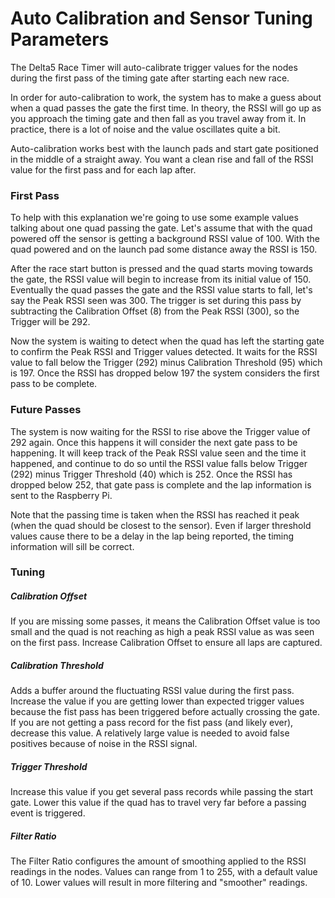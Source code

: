 # Auto Calibration and Sensor Tuning Parameters

The Delta5 Race Timer will auto-calibrate trigger values for the nodes during the first pass of the timing gate after starting each new race.

In order for auto-calibration to work, the system has to make a guess about when a quad passes the gate the first time. In theory, the RSSI will go up as you approach the timing gate and then fall as you travel away from it. In practice, there is a lot of noise and the value oscillates quite a bit.

Auto-calibration works best with the launch pads and start gate positioned in the middle of a straight away. You want a clean rise and fall of the RSSI value for the first pass and for each lap after.

### First Pass
To help with this explanation we're going to use some example values talking about one quad passing the gate. Let's assume that with the quad powered off the sensor is getting a background RSSI value of 100. With the quad powered and on the launch pad some distance away the RSSI is 150.

After the race start button is pressed and the quad starts moving towards the gate, the RSSI value will begin to increase from its initial value of 150. Eventually the quad passes the gate and the RSSI value starts to fall, let's say the Peak RSSI seen was 300. The trigger is set during this pass by subtracting the Calibration Offset (8) from the Peak RSSI (300), so the Trigger will be 292.

Now the system is waiting to detect when the quad has left the starting gate to confirm the Peak RSSI and Trigger values detected. It waits for the RSSI value to fall below the Trigger (292) minus Calibration Threshold (95) which is 197. Once the RSSI has dropped below 197 the system considers the first pass to be complete.

### Future Passes

The system is now waiting for the RSSI to rise above the Trigger value of 292 again. Once this happens it will consider the next gate pass to be happening. It will keep track of the Peak RSSI value seen and the time it happened, and continue to do so until the RSSI value falls below Trigger (292) minus Trigger Threshold (40) which is 252. Once the RSSI has dropped below 252, that gate pass is complete and the lap information is sent to the Raspberry Pi.

Note that the passing time is taken when the RSSI has reached it peak (when the quad should be closest to the sensor). Even if larger threshold values cause there to be a delay in the lap being reported, the timing information will sill be correct.

### Tuning

##### Calibration Offset
If you are missing some passes, it means the Calibration Offset value is too small and the quad is not reaching as high a peak RSSI value as was seen on the first pass. Increase Calibration Offset to ensure all laps are captured.

##### Calibration Threshold
Adds a buffer around the fluctuating RSSI value during the first pass. Increase the value if you are getting lower than expected trigger values because the fist pass has been triggered before actually crossing the gate. If you are not getting a pass record for the fist pass (and likely ever), decrease this value. A relatively large value is needed to avoid false positives because of noise in the RSSI signal.

##### Trigger Threshold
Increase this value if you get several pass records while passing the start gate. Lower this value if the quad has to travel very far before a passing event is triggered.

##### Filter Ratio
The Filter Ratio configures the amount of smoothing applied to the RSSI readings in the nodes. Values can range from 1 to 255, with a default value of 10. Lower values will result in more filtering and "smoother" readings.
